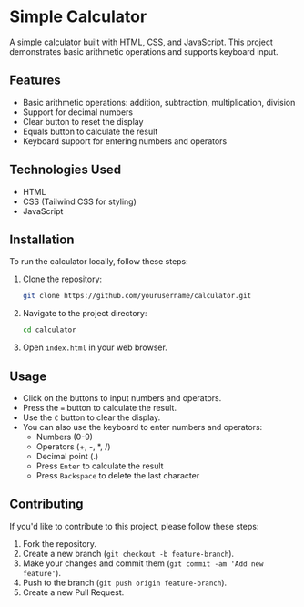 # Simple Calculator

A simple calculator built with HTML, CSS, and JavaScript. This project demonstrates basic arithmetic operations and supports keyboard input.

## Features

- Basic arithmetic operations: addition, subtraction, multiplication, division
- Support for decimal numbers
- Clear button to reset the display
- Equals button to calculate the result
- Keyboard support for entering numbers and operators

## Technologies Used

- HTML
- CSS (Tailwind CSS for styling)
- JavaScript

## Installation

To run the calculator locally, follow these steps:

1. Clone the repository:
    ```bash
    git clone https://github.com/yourusername/calculator.git
    ```
2. Navigate to the project directory:
    ```bash
    cd calculator
    ```
3. Open `index.html` in your web browser.

## Usage

- Click on the buttons to input numbers and operators.
- Press the `=` button to calculate the result.
- Use the `C` button to clear the display.
- You can also use the keyboard to enter numbers and operators:
  - Numbers (0-9)
  - Operators (+, -, *, /)
  - Decimal point (.)
  - Press `Enter` to calculate the result
  - Press `Backspace` to delete the last character

## Contributing

If you'd like to contribute to this project, please follow these steps:

1. Fork the repository.
2. Create a new branch (`git checkout -b feature-branch`).
3. Make your changes and commit them (`git commit -am 'Add new feature'`).
4. Push to the branch (`git push origin feature-branch`).
5. Create a new Pull Request.
